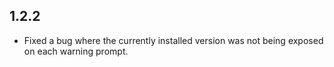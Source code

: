 1.2.2
------------------
- Fixed a bug where the currently installed version was not being exposed on each warning prompt.
